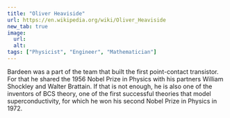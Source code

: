 ```yaml
---
title: "Oliver Heaviside"
url: https://en.wikipedia.org/wiki/Oliver_Heaviside
new_tab: true
image:
  url:
  alt:
tags: ["Physicist", "Engineer", "Mathematician"]
---
```


Bardeen was a part of the team that built the first point-contact transistor. For that he shared the 1956 Nobel Prize in Physics with his partners William Shockley and Walter Brattain. If that is not enough, he is also one of the inventors of BCS theory, one of the first successful theories that model superconductivity, for which he won his second Nobel Prize in Physics in 1972.
